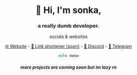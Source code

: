 
<div align=center> 
<summary>
<h1> 👋 Hi, I'm sonka, </h1>
    </summary>

<h3> a really dumb developer. </h3>

<p> socials & websites </p>

   <a href="https://sonka.lol">🌐 Website</a> -
   <a href="https://6d.hu">🔗 Link shortener (soon)</a> -
   <a href="https://discord.com/users/1161346234833961030">💬 Discord</a> -
   <a href="https://t.me/csutortok">💬 Telegram</a>

```sh
echo meow
```

<h5> more projects are coming soon but im lazy rn </h5>

  </div>


